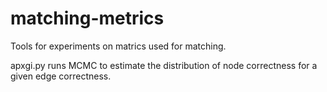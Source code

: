 # matching-metrics

Tools for experiments on matrics used for matching.

apxgi.py runs MCMC to estimate the distribution of node correctness for a given edge correctness.
